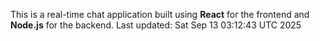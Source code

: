 This is a real-time chat application built using **React** for the frontend and **Node.js** for the backend.
Last updated: Sat Sep 13 03:12:43 UTC 2025
